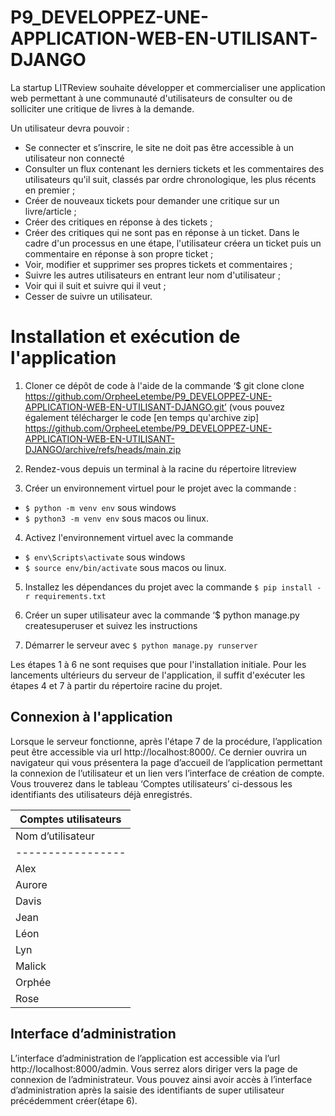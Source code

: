 # P9_DEVELOPPEZ-UNE-APPLICATION-WEB-EN-UTILISANT-DJANGO

La startup LITReview souhaite développer et commercialiser une application web permettant à une communauté d'utilisateurs de consulter ou de solliciter une critique de livres à la demande.

Un utilisateur devra pouvoir :

-	Se connecter et s’inscrire, le site ne doit pas être accessible à un utilisateur non connecté
-	Consulter un flux contenant les derniers tickets et les commentaires des utilisateurs qu'il suit, classés par ordre chronologique, les plus récents en premier ; 
-	Créer de nouveaux tickets pour demander une critique sur un livre/article ;
-	Créer des critiques en réponse à des tickets ;
-	Créer des critiques qui ne sont pas en réponse à un ticket. Dans le cadre d'un processus en une étape, l'utilisateur créera un ticket puis un commentaire en réponse à son propre ticket ;
-	Voir, modifier et supprimer ses propres tickets et commentaires ; 
-	Suivre les autres utilisateurs en entrant leur nom d'utilisateur ;
-	Voir qui il suit et suivre qui il veut ; 
-	Cesser de suivre un utilisateur.

# Installation et exécution de l'application 

1. Cloner ce dépôt de code à l'aide de la commande ‘$ git clone clone https://github.com/OrpheeLetembe/P9_DEVELOPPEZ-UNE-APPLICATION-WEB-EN-UTILISANT-DJANGO.git’ (vous pouvez également télécharger le code [en temps qu'archive zip] https://github.com/OrpheeLetembe/P9_DEVELOPPEZ-UNE-APPLICATION-WEB-EN-UTILISANT-DJANGO/archive/refs/heads/main.zip

2. Rendez-vous depuis un terminal à la racine du répertoire litreview 

3. Créer un environnement virtuel pour le projet avec la commande :

- `$ python -m venv env` sous windows 
- `$ python3 -m venv env` sous macos ou linux.

4. Activez l'environnement virtuel avec la commande

- `$ env\Scripts\activate` sous windows 
- `$ source env/bin/activate` sous macos ou linux.

5. Installez les dépendances du projet avec la commande `$ pip install -r requirements.txt`

6. Créer un super utilisateur avec la commande ‘$ python manage.py createsuperuser et suivez les instructions

7. Démarrer le serveur avec `$ python manage.py runserver`

Les étapes 1 à 6 ne sont requises que pour l'installation initiale. Pour les lancements ultérieurs du serveur de l'application, il suffit d'exécuter les étapes 4 et 7 à partir du répertoire racine du projet.


## Connexion à l'application

Lorsque le serveur fonctionne, après l'étape 7 de la procédure, l’application peut être accessible via url http://localhost:8000/. Ce dernier ouvrira un navigateur qui vous présentera la page d’accueil de l’application permettant la connexion de l’utilisateur et un lien vers l’interface de création de compte.
Vous trouverez dans le tableau ‘Comptes utilisateurs’ ci-dessous les identifiants des utilisateurs déjà enregistrés.


|    Comptes utilisateurs      |
|------------------------------|
|Nom d’utilisateur|Mot de passe|
|-----------------|------------|
|Alex	            |  dafp1982  |
|Aurore	          |  ldau2015  |
|Davis	          |  r7dY98CYf |
|Jean	            |  gb63nHQ4f |
|Léon	            |  kLjaeF29  |
|Lyn	            |  97N5UHihg |
|Malick	          |  vr9K6t5EK |
|Orphée	          |  kstr571jt |
|Rose	            |  2qVG7si2V |


## Interface d’administration

L’interface d’administration de l’application est accessible via l’url http://localhost:8000/admin. Vous serrez alors diriger vers la page de connexion de l’administrateur. Vous pouvez ainsi avoir accès à l’interface d’administration après la saisie des identifiants de super utilisateur précédemment créer(étape 6).
